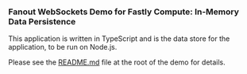 ### Fanout WebSockets Demo for Fastly Compute: In-Memory Data Persistence

This application is written in TypeScript and is the data store for the application, to be run on Node.js.

Please see the [README.md](https://github.com/fastly/fanout-compute-js-demo) file at the root of the demo for details.
